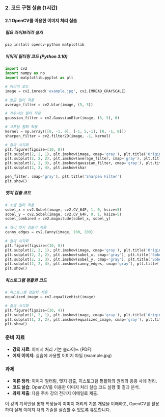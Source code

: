 ### 2. 코드 구현 실습 (1시간)

#### 2.1 OpenCV를 이용한 이미지 처리 실습

##### 필요 라이브러리 설치
```bash
pip install opencv-python matplotlib
```

##### 이미지 필터링 코드 (Python 3.10)
```python
import cv2
import numpy as np
import matplotlib.pyplot as plt

# 이미지 로드
image = cv2.imread('example.jpg', cv2.IMREAD_GRAYSCALE)

# 평균 필터 적용
average_filter = cv2.blur(image, (5, 5))

# 가우시안 필터 적용
gaussian_filter = cv2.GaussianBlur(image, (5, 5), 0)

# 샤프닝 필터 적용
kernel = np.array([[0, -1, 0], [-1, 5,-1], [0, -1, 0]])
sharpen_filter = cv2.filter2D(image, -1, kernel)

# 결과 시각화
plt.figure(figsize=(10, 8))
plt.subplot(2, 2, 1), plt.imshow(image, cmap='gray'), plt.title('Original Image')
plt.subplot(2, 2, 2), plt.imshow(average_filter, cmap='gray'), plt.title('Average Filter')
plt.subplot(2, 2, 3), plt.imshow(gaussian_filter, cmap='gray'), plt.title('Gaussian Filter')
plt.subplot(2, 2, 4), plt.imshow(shar

pen_filter, cmap='gray'), plt.title('Sharpen Filter')
plt.show()
```

##### 엣지 검출 코드
```python
# 소벨 필터 적용
sobel_x = cv2.Sobel(image, cv2.CV_64F, 1, 0, ksize=5)
sobel_y = cv2.Sobel(image, cv2.CV_64F, 0, 1, ksize=5)
sobel_combined = cv2.magnitude(sobel_x, sobel_y)

# 캐니 엣지 검출기 적용
canny_edges = cv2.Canny(image, 100, 200)

# 결과 시각화
plt.figure(figsize=(10, 8))
plt.subplot(2, 2, 1), plt.imshow(image, cmap='gray'), plt.title('Original Image')
plt.subplot(2, 2, 2), plt.imshow(sobel_x, cmap='gray'), plt.title('Sobel X')
plt.subplot(2, 2, 3), plt.imshow(sobel_y, cmap='gray'), plt.title('Sobel Y')
plt.subplot(2, 2, 4), plt.imshow(canny_edges, cmap='gray'), plt.title('Canny Edges')
plt.show()
```

##### 히스토그램 평활화 코드
```python
# 히스토그램 평활화 적용
equalized_image = cv2.equalizeHist(image)

# 결과 시각화
plt.figure(figsize=(10, 4))
plt.subplot(1, 2, 1), plt.imshow(image, cmap='gray'), plt.title('Original Image')
plt.subplot(1, 2, 2), plt.imshow(equalized_image, cmap='gray'), plt.title('Equalized Image')
plt.show()
```

### 준비 자료
- **강의 자료**: 이미지 처리 기본 슬라이드 (PDF)
- **예제 이미지**: 실습에 사용할 이미지 파일 (example.jpg)

### 과제
- **이론 정리**: 이미지 필터링, 엣지 검출, 히스토그램 평활화의 원리와 응용 사례 정리.
- **코드 실습**: OpenCV를 이용한 이미지 처리 실습 코드 실행 및 결과 분석.
- **과제 제출**: 다음 주차 강의 전까지 이메일로 제출.

이 강의 계획안을 통해 학생들이 이미지 처리의 기본 개념을 이해하고, OpenCV를 활용하여 실제 이미지 처리 기술을 실습할 수 있도록 유도합니다.